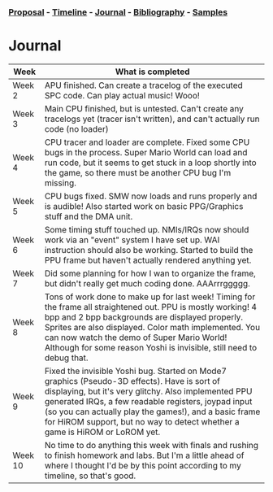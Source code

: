 ### [Proposal](proposal.md) - [Timeline](timeline.md) - [Journal](journal.md) - [Bibliography](bibliography.md) - [Samples](samples.md)

# Journal



Week | What is completed
--- | ---
Week 2 | APU finished.  Can create a tracelog of the executed SPC code.  Can play actual music!  Wooo!
Week 3 | Main CPU finished, but is untested.  Can't create any tracelogs yet (tracer isn't written), and can't actually run code (no loader)
Week 4 | CPU tracer and loader are complete.  Fixed some CPU bugs in the process.  Super Mario World can load and run code, but it seems to get stuck in a loop shortly into the game, so there must be another CPU bug I'm missing.
Week 5 | CPU bugs fixed. SMW now loads and runs properly and is audible! Also started work on basic PPG/Graphics stuff and the DMA unit.
Week 6 | Some timing stuff touched up.  NMIs/IRQs now should work via an "event" system I have set up.  WAI instruction should also be working.  Started to build the PPU frame but haven't actually rendered anything yet.
Week 7 | Did some planning for how I wan to organize the frame, but didn't really get much coding done.  AAArrrggggg.
Week 8 | Tons of work done to make up for last week!  Timing for the frame all straightened out.  PPU is mostly working!  4 bpp and 2 bpp backgrounds are displayed properly.  Sprites are also displayed.  Color math implemented.  You can now watch the demo of Super Mario World!  Although for some reason Yoshi is invisible, still need to debug that.
Week 9 | Fixed the invisible Yoshi bug.  Started on Mode7 graphics (Pseudo-3D effects).  Have is sort of displaying, but it's very glitchy.  Also implemented PPU generated IRQs, a few readable registers, joypad input (so you can actually play the games!), and a basic frame for HiROM support, but no way to detect whether a game is HiROM or LoROM yet.
Week 10 | No time to do anything this week with finals and rushing to finish homework and labs.  But I'm a little ahead of where I thought I'd be by this point according to my timeline, so that's good.
